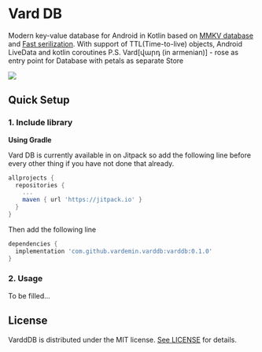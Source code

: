 # Vard DB
Modern key-value database for Android in Kotlin based on [MMKV database](https://github.com/Tencent/MMKV) and [Fast serilization](https://github.com/RuedigerMoeller/fast-serialization). With support of TTL(Time-to-live) objects, Android LiveData and kotlin coroutines
P.S. Vard[վարդ (in armenian)] - rose as entry point for Database with petals as separate Store 

[![](https://jitpack.io/v/vardemin/VardDB.svg)](https://jitpack.io/#vardemin/VardDB)

## Quick Setup
### 1. Include library

**Using Gradle**

Vard DB is currently available in on Jitpack so add the following line before every other thing if you have not done that already.

```gradle
allprojects {
  repositories {
    ...
    maven { url 'https://jitpack.io' }
  }
}
```
	
Then add the following line 

``` gradle
dependencies {
  implementation 'com.github.vardemin.varddb:varddb:0.1.0'
}
```

### 2. Usage
To be filled...

## License

VarddDB is distributed under the MIT license. [See LICENSE](https://github.com/vardemin/VardDB/blob/master/LICENSE.md) for details.
